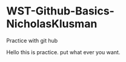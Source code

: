 # WST-Github-Basics-NicholasKlusman
Practice with git hub

Hello this is practice. put what ever you want.
